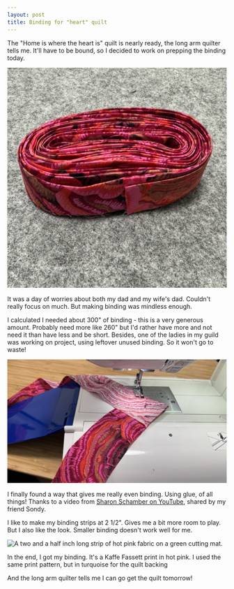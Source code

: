 ```yaml
---
layout: post
title: Binding for "heart" quilt
---
```

The "Home is where the heart is" quilt is nearly ready, the long arm quilter tells me. It'll have to be bound, so I decided to work on prepping the binding today.

<img src="/images/fassett-binding-finished.jpg" alt="Hot pink fabric cut into quilt binding, rolled, sitting on a grey felt mat.">

It was a day of worries about both my dad and my wife's dad. Couldn't really focus on much. But making binding was mindless enough. 

I calculated I needed about 300" of binding - this is a very generous amount. Probably need more like 260" but I'd rather have more and not need it than have less and be short. Besides, one of the ladies in my guild was working on project, using leftover unused binding. So it won't go to waste!

<img src="/images/fassett-binding-sewing.jpg" alt="Two strips of hot pink fabrics, right sides together, being stitched at an angle on a sewing machine.">

I finally found a way that gives me really even binding. Using glue, of all things! Thanks to a video from [Sharon Schamber on YouTube](https://youtu.be/a2hWQ5-ZccE?si=2UBplck4xvEHVnYv&t=145), shared by my friend Sondy.

I like to make my binding strips at 2 1/2". Gives me a bit more room to play. But I also like the look. Smaller binding doesn't work well for me.

<img src="/images/fassett-binding-bulk.jpg" alt="A two and a half inch long strip of hot pink fabric on a green cutting mat.">

In the end, I got my binding. It's a Kaffe Fassett print in hot pink. I used the same print pattern, but in turquoise for the quilt backing

And the long arm quilter tells me I can go get the quilt tomorrow!
